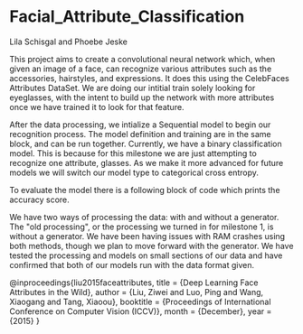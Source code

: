 # Facial_Attribute_Classification
Lila Schisgal and Phoebe Jeske

This project aims to create a convolutional neural network which, when given an image of a face, can recognize various attributes such as the accessories, hairstyles, and expressions. It does this using the CelebFaces Attributes DataSet. We are doing our intitial train solely looking for eyeglasses, with the intent to build up the network with more attributes once we have trained it to look for that feature.

After the data processing, we intialize a Sequential model to begin our recognition process. The model definition and training are in the same block, and can be run together. Currently, we have a binary classification model. This is because for this milestone we are just attempting to recognize one attribute, glasses. As we make it more advanced for future models we will switch our model type to categorical cross entropy. 

To evaluate the model there is a following block of code which prints the accuracy score.

We have two ways of processing the data: with and without a generator. The "old processing", or the processing we turned in for milestone 1, is without a generator. We have been having issues with RAM crashes using both methods, though we plan to move forward with the generator. We have tested the processing and models on small sections of our data and have confirmed that both of our models run with the data format given.

@inproceedings{liu2015faceattributes,
  title = {Deep Learning Face Attributes in the Wild},
  author = {Liu, Ziwei and Luo, Ping and Wang, Xiaogang and Tang, Xiaoou},
  booktitle = {Proceedings of International Conference on Computer Vision (ICCV)},
  month = {December},
  year = {2015} 
}
